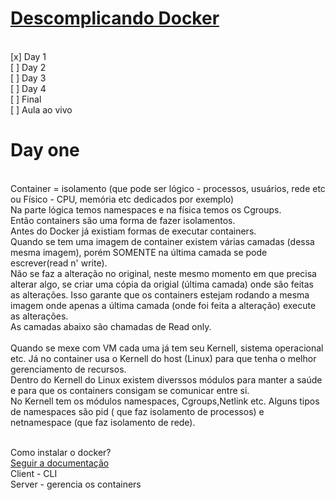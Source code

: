 # [Descomplicando Docker](https://www.linuxtips.io/descomplicando-docker)

<br> [x] Day 1
<br> [ ] Day 2
<br> [ ] Day 3
<br> [ ] Day 4
<br> [ ] Final
<br> [ ] Aula ao vivo

##

# Day one 

<br>Container = isolamento (que pode ser lógico - processos, usuários, rede etc ou  Físico - CPU, memória etc dedicados por exemplo)
<br>Na parte lógica temos namespaces e na física temos os Cgroups.
<br>Então containers são uma forma de fazer isolamentos.
<br>Antes do Docker já existiam formas de executar containers.
<br>Quando se tem uma imagem de container existem várias camadas (dessa mesma imagem), porém SOMENTE na última camada se pode escrever(read n' write).
<br>Não se faz a alteração no original, neste mesmo momento em que precisa alterar algo, se criar uma cópia da origial (última camada) onde são feitas as alterações. Isso garante que os containers estejam rodando a mesma imagem onde apenas a última camada (onde foi feita a alteração) execute as alterações.
<br>As camadas abaixo são chamadas de Read only.  
<br>Quando se mexe com VM cada uma já tem seu Kernell, sistema operacional etc. Já no container usa o Kernell do host (Linux) para que tenha o melhor gerenciamento de recursos.
<br>Dentro do Kernell do Linux existem diverssos módulos para manter a saúde e para que os containers consigam se comunicar entre si.
<br>No Kernell tem os módulos namespaces, Cgroups,Netlink etc. Alguns tipos de namespaces são pid ( que faz isolamento de processos) e netnamespace (que faz isolamento de rede).

<br>Como instalar o docker?
<br>[Seguir a documentação](https://docs.docker.com/install/)
<br> Client - CLI
<br> Server - gerencia os containers